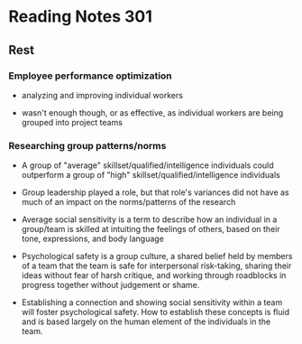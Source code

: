 # Reading Notes 301

## Rest

### Employee performance optimization

- analyzing and improving individual workers

- wasn't enough though, or as effective, as individual workers are being grouped into project teams

### Researching group patterns/norms

- A group of "average" skillset/qualified/intelligence individuals could outperform a group of "high" skillset/qualified/intelligence individuals

- Group leadership played a role, but that role's variances did not have as much of an impact on the norms/patterns of the research

- Average social sensitivity  is a term to describe how an individual in a group/team is skilled at intuiting the feelings of others, based on their tone, expressions, and body language

- Psychological safety is a group culture, a shared belief held by members of a team that the team is safe for interpersonal risk-taking, sharing their ideas without fear of harsh critique, and working through roadblocks in progress together without judgement or shame.

- Establishing a connection and showing social sensitivity within a team will foster psychological safety. How to establish these concepts is fluid and is based largely on the human element of the individuals in the team.
